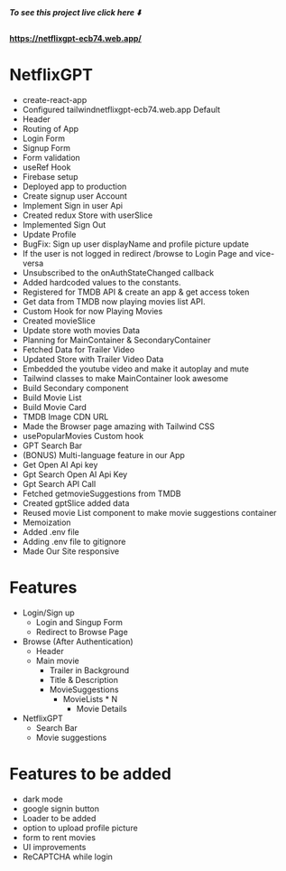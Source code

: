 ##### To see this project live click here ⬇️
#### https://netflixgpt-ecb74.web.app/



# NetflixGPT
 - create-react-app
 - Configured tailwindnetflixgpt-ecb74.web.app
Default
 - Header
 - Routing of App
 - Login Form
 - Signup Form
 - Form validation
 - useRef Hook
 - Firebase setup
 - Deployed app to production
 - Create signup user Account
 - Implement Sign in user Api
 - Created redux Store with userSlice
 - Implemented Sign Out
 - Update Profile
 - BugFix: Sign up user displayName and profile picture update
 - If the user is not logged in redirect /browse to Login Page and vice-versa
 - Unsubscribed to the onAuthStateChanged callback
 - Added hardcoded values to the constants.
 - Registered for TMDB API & create an app & get access token
 - Get data from TMDB now playing movies list API.
 - Custom Hook for now Playing Movies
 - Created movieSlice
 - Update store woth movies Data
 - Planning for MainContainer & SecondaryContainer
 - Fetched Data for Trailer Video
 - Updated Store with Trailer Video Data
 - Embedded the youtube video and make it autoplay and mute
 - Tailwind classes to make MainContainer look awesome
 - Build Secondary component
 - Build Movie List
 - Build Movie Card
 - TMDB Image CDN URL
 - Made the Browser page amazing with Tailwind CSS 
 - usePopularMovies Custom hook
 - GPT Search Bar
 - (BONUS) Multi-language feature in our App
 - Get Open AI Api key
 - Gpt Search Open AI Api Key
 - Gpt Search API Call
 - Fetched getmovieSuggestions from TMDB
 - Created gptSlice added data
 - Reused movie List component to make movie suggestions container
 - Memoization
 - Added .env file
 - Adding .env file to gitignore
 - Made Our Site responsive
# Features
- Login/Sign up
    - Login and Singup Form
    - Redirect to Browse Page
- Browse (After Authentication)
    - Header
    - Main movie
      - Trailer in Background
      - Title & Description
      - MovieSuggestions
         - MovieLists * N
           - Movie Details
- NetflixGPT
    - Search Bar
    - Movie suggestions      

# Features to be added
- dark mode
- google signin button
- Loader to be added
- option to upload profile picture
- form to rent movies
- UI improvements
- ReCAPTCHA while login
